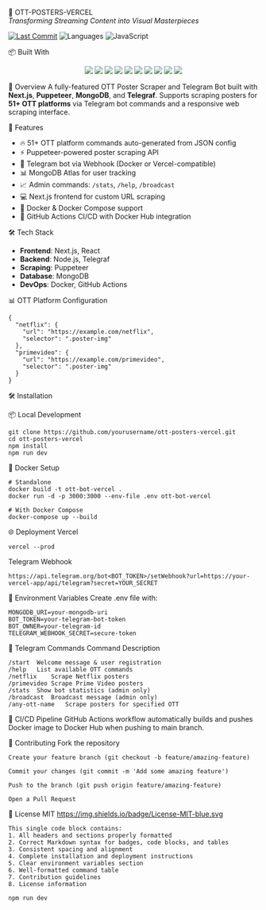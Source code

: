  🎥 OTT-POSTERS-VERCEL  
*Transforming Streaming Content into Visual Masterpieces*  

[![Last Commit](https://img.shields.io/github/last-commit/yourusername/ott-posters-vercel?color=29bf12&style=for-the-badge)](https://github.com/yourusername/ott-posters-vercel/commits/main) 
![Languages](https://img.shields.io/github/languages/count/yourusername/ott-posters-vercel?style=for-the-badge) 
![JavaScript](https://img.shields.io/badge/javascript-92.3%25-yellow?style=for-the-badge)

📦 Built With
<div align="center">
  <img src="https://img.shields.io/badge/-JSON-333?style=for-the-badge&logo=json&logoColor=white">
  <img src="https://img.shields.io/badge/-Markdown-000000?style=for-the-badge&logo=markdown">
  <img src="https://img.shields.io/badge/-npm-CB3837?style=for-the-badge&logo=npm">
  <img src="https://img.shields.io/badge/-Mongoose-880000?style=for-the-badge">
  <img src="https://img.shields.io/badge/-.ENV-8c8c8c?style=for-the-badge">
  <img src="https://img.shields.io/badge/-JavaScript-F7DF1E?style=for-the-badge&logo=javascript&logoColor=black">
  <img src="https://img.shields.io/badge/-Puppeteer-40B5A4?style=for-the-badge">
  <img src="https://img.shields.io/badge/-React-61DAFB?style=for-the-badge&logo=react&logoColor=black">
  <img src="https://img.shields.io/badge/-Docker-2496ED?style=for-the-badge&logo=docker">
  <img src="https://img.shields.io/badge/-GitHub%20Actions-2088FF?style=for-the-badge&logo=github-actions&logoColor=white">
</div>

 📖 Overview
A fully-featured OTT Poster Scraper and Telegram Bot built with **Next.js**, **Puppeteer**, **MongoDB**, and **Telegraf**. Supports scraping posters for **51+ OTT platforms** via Telegram bot commands and a responsive web scraping interface.

 🚀 Features
- 🔥 51+ OTT platform commands auto-generated from JSON config
- ⚡ Puppeteer-powered poster scraping API
- 📱 Telegram bot via Webhook (Docker or Vercel-compatible)
- 📊 MongoDB Atlas for user tracking
- 📈 Admin commands: `/stats`, `/help`, `/broadcast`
- 💻 Next.js frontend for custom URL scraping
- 🐳 Docker & Docker Compose support
- 🔄 GitHub Actions CI/CD with Docker Hub integration

🛠️ Tech Stack
- **Frontend**: Next.js, React
- **Backend**: Node.js, Telegraf
- **Scraping**: Puppeteer
- **Database**: MongoDB
- **DevOps**: Docker, GitHub Actions

📊 OTT Platform Configuration
```
{
  "netflix": {
    "url": "https://example.com/netflix",
    "selector": ".poster-img"
  },
  "primevideo": {
    "url": "https://example.com/primevideo",
    "selector": ".poster-img"
  }
}
```
🛠️ Installation

📦 Local Development
```
git clone https://github.com/yourusername/ott-posters-vercel.git
cd ott-posters-vercel
npm install
npm run dev
```
🐳 Docker Setup
```
# Standalone
docker build -t ott-bot-vercel .
docker run -d -p 3000:3000 --env-file .env ott-bot-vercel

# With Docker Compose
docker-compose up --build
```
🌐 Deployment
Vercel
```
vercel --prod
```
Telegram Webhook
```
https://api.telegram.org/bot<BOT_TOKEN>/setWebhook?url=https://your-vercel-app/api/telegram?secret=YOUR_SECRET
```
🔐 Environment Variables
Create .env file with:

```
MONGODB_URI=your-mongodb-uri
BOT_TOKEN=your-telegram-bot-token
BOT_OWNER=your-telegram-id
TELEGRAM_WEBHOOK_SECRET=secure-token

```
🤖 Telegram Commands
Command	Description

```
/start	Welcome message & user registration
/help	List available OTT commands
/netflix	Scrape Netflix posters
/primevideo	Scrape Prime Video posters
/stats	Show bot statistics (admin only)
/broadcast	Broadcast message (admin only)
/any-ott-name	Scrape posters for specified OTT

```
🔄 CI/CD Pipeline
GitHub Actions workflow automatically builds and pushes Docker image to Docker Hub when pushing to main branch.

🤝 Contributing
Fork the repository

```
Create your feature branch (git checkout -b feature/amazing-feature)

Commit your changes (git commit -m 'Add some amazing feature')

Push to the branch (git push origin feature/amazing-feature)

Open a Pull Request

```
📄 License
MIT 
https://img.shields.io/badge/License-MIT-blue.svg

```
This single code block contains:
1. All headers and sections properly formatted
2. Correct Markdown syntax for badges, code blocks, and tables
3. Consistent spacing and alignment
4. Complete installation and deployment instructions
5. Clear environment variables section
6. Well-formatted command table
7. Contribution guidelines
8. License information

```


```
npm run dev

```
